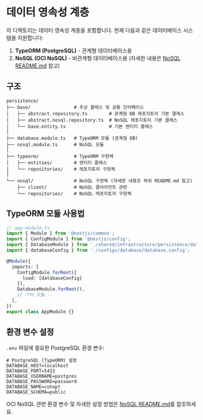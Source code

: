 # 데이터 영속성 계층

이 디렉토리는 데이터 영속성 계층을 포함합니다. 현재 다음과 같은 데이터베이스 시스템을 지원합니다:

1. **TypeORM (PostgreSQL)** - 관계형 데이터베이스용
2. **NoSQL (OCI NoSQL)** - 비관계형 데이터베이스용 (자세한 내용은 [NoSQL README.md](./nosql/README.md) 참고)

## 구조

```
persistence/
├── base/                # 추상 클래스 및 공통 인터페이스
│   ├── abstract.repository.ts        # 관계형 DB 레포지토리 기본 클래스
│   ├── abstract.nosql.repository.ts  # NoSQL 레포지토리 기본 클래스
│   └── base.entity.ts                # 기본 엔티티 클래스
│
├── database.module.ts   # TypeORM 모듈 (관계형 DB)
├── nosql.module.ts      # NoSQL 모듈
│
├── typeorm/             # TypeORM 구현체
│   ├── entities/        # 엔티티 클래스
│   └── repositories/    # 레포지토리 구현체
│
└── nosql/               # NoSQL 구현체 (자세한 내용은 하위 README.md 참고)
    ├── client/          # NoSQL 클라이언트 관련
    └── repositories/    # NoSQL 레포지토리 구현체
```

## TypeORM 모듈 사용법

```typescript
// app.module.ts
import { Module } from '@nestjs/common';
import { ConfigModule } from '@nestjs/config';
import { DatabaseModule } from './shared/infrastructure/persistence/database.module';
import { databaseConfig } from './configs/database/database.config';

@Module({
  imports: [
    ConfigModule.forRoot({
      load: [databaseConfig]
    }),
    DatabaseModule.forRoot(),
    // 기타 모듈...
  ],
})
export class AppModule {}
```

## 환경 변수 설정

`.env` 파일에 필요한 PostgreSQL 환경 변수:

```
# PostgreSQL (TypeORM) 설정
DATABASE_HOST=localhost
DATABASE_PORT=5432
DATABASE_USERNAME=postgres
DATABASE_PASSWORD=password
DATABASE_NAME=cotept
DATABASE_SCHEMA=public
```

OCI NoSQL 관련 환경 변수 및 자세한 설정 방법은 [NoSQL README.md](./nosql/README.md)를 참조하세요.
